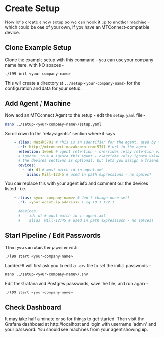 # Create Setup

Now let's create a new setup so we can hook it up to another machine - which could be one of your own, if you have an MTConnect-compatible device. 


## Clone Example Setup

Clone the example setup with this command - you can use your company name here, with NO spaces -

    ./l99 init <your-company-name>

This will create a directory at `../setup-<your-company-name>` for the configuration and data for your setup.


## Add Agent / Machine

Now add an MTConnect Agent to the setup - edit the `setup.yaml` file -

```bash
nano ../setup-<your-company-name>/setup.yaml
```

Scroll down to the 'relay:agents:' section where it says

```yaml
    - alias: Mazak5701 # this is an identifier for the agent, used by the db - don't change once set!
      url: http://mtconnect.mazakcorp.com:5701 # url to the agent
      retention: 1week # agent retention - overrides relay retention value
      # ignore: true # ignore this agent - overrides relay ignore value
      # the devices sections is optional, but lets you assign a friendly alias and retention period, etc.
      devices:
        - id: d1 # must match id in agent.xml
          alias: Mill-12345 # used in path expressions - no spaces!
```

You can replace this with your agent info and comment out the devices listed - i.e.

```yaml
    - alias: <your-company-name> # don't change once set!
      url: <your-agent-ip-address> # eg 10.1.122.1

      #devices:
      #  - id: d1 # must match id in agent.xml
      #    alias: Mill-12345 # used in path expressions - no spaces!
```

## Start Pipeline / Edit Passwords

Then you can start the pipeline with

    ./l99 start <your-company-name>

Ladder99 will first ask you to edit a `.env` file to set the initial passwords -

    nano ../setup-<your-company-name>/.env

Edit the Grafana and Postgres passwords, save the file, and run again -

    ./l99 start <your-company-name>


## Check Dashboard

It may take half a minute or so for things to get started. Then visit the Grafana dashboard at http://localhost and login with username 'admin' and your password. You should see machines from your agent showing up. 

